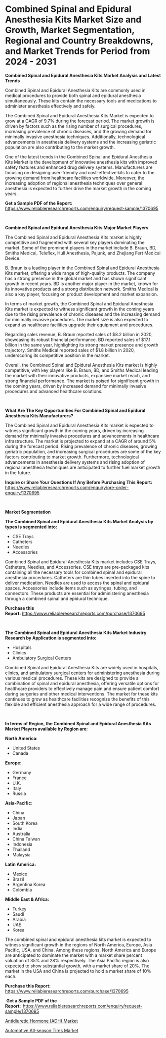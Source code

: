 <p><h1>Combined Spinal and Epidural Anesthesia Kits Market Size and Growth, Market Segmentation, Regional and Country Breakdowns, and Market Trends for Period from 2024 -  2031</h1></p><p><strong>Combined Spinal and Epidural Anesthesia Kits Market Analysis and Latest Trends</strong></p>
<p><p>Combined Spinal and Epidural Anesthesia Kits are commonly used in medical procedures to provide both spinal and epidural anesthesia simultaneously. These kits contain the necessary tools and medications to administer anesthesia effectively and safely.</p><p>The Combined Spinal and Epidural Anesthesia Kits Market is expected to grow at a CAGR of 9.7% during the forecast period. The market growth is driven by factors such as the rising number of surgical procedures, increasing prevalence of chronic diseases, and the growing demand for minimally invasive anesthesia techniques. Additionally, technological advancements in anesthesia delivery systems and the increasing geriatric population are also contributing to the market growth.</p><p>One of the latest trends in the Combined Spinal and Epidural Anesthesia Kits Market is the development of innovative anesthesia kits with improved safety features and enhanced drug delivery systems. Manufacturers are focusing on designing user-friendly and cost-effective kits to cater to the growing demand from healthcare facilities worldwide. Moreover, the increasing adoption of regional anesthesia techniques over general anesthesia is expected to further drive the market growth in the coming years.</p></p>
<p><strong>Get a Sample PDF of the Report:&nbsp;</strong> <a href="https://www.reliableresearchreports.com/enquiry/request-sample/1370695">https://www.reliableresearchreports.com/enquiry/request-sample/1370695</a></p>
<p>&nbsp;</p>
<p><strong>Combined Spinal and Epidural Anesthesia Kits Major Market Players</strong></p>
<p><p>The Combined Spinal and Epidural Anesthesia Kits market is highly competitive and fragmented with several key players dominating the market. Some of the prominent players in the market include B. Braun, BD, Smiths Medical, Teleflex, Hull Anesthesia, Pajunk, and Zhejiang Fert Medical Device.</p><p>B. Braun is a leading player in the Combined Spinal and Epidural Anesthesia Kits market, offering a wide range of high-quality products. The company has a strong presence in the global market and has shown significant growth in recent years. BD is another major player in the market, known for its innovative products and a strong distribution network. Smiths Medical is also a key player, focusing on product development and market expansion.</p><p>In terms of market growth, the Combined Spinal and Epidural Anesthesia Kits market is expected to witness significant growth in the coming years due to the rising prevalence of chronic diseases and the increasing demand for minimally invasive procedures. The market size is also expected to expand as healthcare facilities upgrade their equipment and procedures.</p><p>Regarding sales revenue, B. Braun reported sales of $8.2 billion in 2020, showcasing its robust financial performance. BD reported sales of $17.1 billion in the same year, highlighting its strong market presence and growth trajectory. Smiths Medical reported sales of $1.8 billion in 2020, underscoring its competitive position in the market.</p><p>Overall, the Combined Spinal and Epidural Anesthesia Kits market is highly competitive, with key players like B. Braun, BD, and Smiths Medical leading the market with their innovative products, expansive market reach, and strong financial performance. The market is poised for significant growth in the coming years, driven by increased demand for minimally invasive procedures and advanced healthcare solutions.</p></p>
<p>&nbsp;</p>
<p><strong>What Are The Key Opportunities For Combined Spinal and Epidural Anesthesia Kits Manufacturers?</strong></p>
<p><p>The Combined Spinal and Epidural Anesthesia Kits market is expected to witness significant growth in the coming years, driven by increasing demand for minimally invasive procedures and advancements in healthcare infrastructure. The market is projected to expand at a CAGR of around 5% during the forecast period. Rising prevalence of chronic diseases, growing geriatric population, and increasing surgical procedures are some of the key factors contributing to market growth. Furthermore, technological advancements in anesthesia delivery systems and rising adoption of regional anesthesia techniques are anticipated to further fuel market growth in the future.</p></p>
<p><strong>Inquire or Share Your Questions If Any Before Purchasing This Report:</strong> <a href="https://www.reliableresearchreports.com/enquiry/pre-order-enquiry/1370695">https://www.reliableresearchreports.com/enquiry/pre-order-enquiry/1370695</a></p>
<p>&nbsp;</p>
<p><strong>Market Segmentation</strong></p>
<p><strong>The Combined Spinal and Epidural Anesthesia Kits Market Analysis by types is segmented into:</strong></p>
<p><ul><li>CSE Trays</li><li>Catheters</li><li>Needles</li><li>Accessories</li></ul></p>
<p><p>Combined Spinal and Epidural Anesthesia Kits market includes CSE Trays, Catheters, Needles, and Accessories. CSE trays are pre-packaged kits containing all the necessary tools for combined spinal and epidural anesthesia procedures. Catheters are thin tubes inserted into the spine to deliver medication. Needles are used to access the spinal and epidural spaces. Accessories include items such as syringes, tubing, and connectors. These products are essential for administering anesthesia through a combined spinal and epidural technique.</p></p>
<p><strong>Purchase this Report:&nbsp;</strong><a href="https://www.reliableresearchreports.com/purchase/1370695">https://www.reliableresearchreports.com/purchase/1370695</a></p>
<p>&nbsp;</p>
<p><strong>The Combined Spinal and Epidural Anesthesia Kits Market Industry Research by Application is segmented into:</strong></p>
<p><ul><li>Hospitals</li><li>Clinics</li><li>Ambulatory Surgical Centers</li></ul></p>
<p><p>Combined Spinal and Epidural Anesthesia Kits are widely used in hospitals, clinics, and ambulatory surgical centers for administering anesthesia during various medical procedures. These kits are designed to provide a combination of spinal and epidural anesthesia, offering versatile options for healthcare providers to effectively manage pain and ensure patient comfort during surgeries and other medical interventions. The market for these kits continues to grow as healthcare facilities recognize the benefits of this flexible and efficient anesthesia approach for a wide range of procedures.</p></p>
<p>&nbsp;</p>
<p><strong>In terms of Region, the Combined Spinal and Epidural Anesthesia Kits Market Players available by Region are:</strong></p>
<p>
    <p> <strong> North America: </strong>
        <ul>
            <li>United States</li>
            <li>Canada</li>
        </ul>
        </p> 
    <p> <strong> Europe: </strong>
        <ul>
            <li>Germany</li>
            <li>France</li>
            <li>U.K.</li>
            <li>Italy</li>
            <li>Russia</li>
        </ul>
        </p> 
    <p> <strong> Asia-Pacific: </strong>
        <ul>
            <li>China</li>
            <li>Japan</li>
            <li>South Korea</li>
            <li>India</li>
            <li>Australia</li>
            <li>China Taiwan</li>
            <li>Indonesia</li>
            <li>Thailand</li>
            <li>Malaysia</li>
        </ul>
        </p> 
    <p> <strong> Latin America: </strong>
        <ul>
            <li>Mexico</li>
            <li>Brazil</li>
            <li>Argentina Korea</li>
            <li>Colombia</li>
        </ul>
        </p> 
    <p> <strong> Middle East & Africa: </strong>
        <ul>
            <li>Turkey</li>
            <li>Saudi</li>
            <li>Arabia</li>
            <li>UAE</li>
            <li>Korea</li>
        </ul>
    </p>
    </p>
<p><p>The combined spinal and epidural anesthesia kits market is expected to witness significant growth in the regions of North America, Europe, Asia Pacific, USA, and China. Among these regions, North America and Europe are anticipated to dominate the market with a market share percent valuation of 35% and 28% respectively. The Asia Pacific region is also expected to show substantial growth, with a market share of 20%. The market in the USA and China is projected to hold a market share of 10% each.</p></p>
<p><strong>Purchase this Report: </strong><a href="https://www.reliableresearchreports.com/purchase/1370695">https://www.reliableresearchreports.com/purchase/1370695</a></p>
<p>&nbsp;<strong>Get a Sample PDF of the Report:&nbsp;&nbsp;</strong><a href="https://www.reliableresearchreports.com/enquiry/request-sample/1370695">https://www.reliableresearchreports.com/enquiry/request-sample/1370695</a></p>
<p><strong></strong></p>
<p><p><a href="https://github.com/ruddyyedelwadw/Market-Research-Report-List-1/blob/main/antidiuretic-hormone-adh-market.md">Antidiuretic Hormone (ADH) Market</a></p><p><a href="https://github.com/jaidynmorantestelletmjzya/Market-Research-Report-List-1/blob/main/automotive-all-season-tires-market.md">Automotive All-season Tires Market</a></p></p>